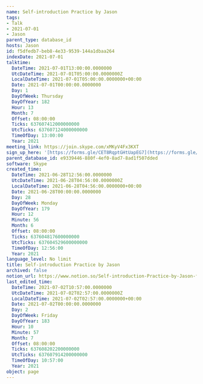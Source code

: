 ```yaml
---
name: Self-introduction Practice by Jason
tags:
- Talk
- 2021-07-01
- Jason
parent_type: database_id
hosts: Jason
id: f5dfedb7-beb8-4e33-9539-144a1dbaa264
indexDate: 2021-07-01
talktime:
  DateTime: 2021-07-01T13:00:00.0000000
  UtcDateTime: 2021-07-01T05:00:00.0000000Z
  LocalDateTime: 2021-07-01T05:00:00.0000000+00:00
  Date: 2021-07-01T00:00:00.0000000
  Day: 1
  DayOfWeek: Thursday
  DayOfYear: 182
  Hour: 13
  Month: 7
  Offset: 08:00:00
  Ticks: 637607412000000000
  UtcTicks: 637607124000000000
  TimeOfDay: 13:00:00
  Year: 2021
meeting_link: https://join.skype.com/xMKyV4Fx3KXT
sign_up_here: '[https://forms.gle/CET8RqptGHtUapEG7](https://forms.gle/CET8RqptGHtUapEG7)'
parent_database_id: e9339446-880f-4ef0-8ad7-8ad1f507dded
software: Skype
created_time:
  DateTime: 2021-06-28T12:56:00.0000000
  UtcDateTime: 2021-06-28T04:56:00.0000000Z
  LocalDateTime: 2021-06-28T04:56:00.0000000+00:00
  Date: 2021-06-28T00:00:00.0000000
  Day: 28
  DayOfWeek: Monday
  DayOfYear: 179
  Hour: 12
  Minute: 56
  Month: 6
  Offset: 08:00:00
  Ticks: 637604817600000000
  UtcTicks: 637604529600000000
  TimeOfDay: 12:56:00
  Year: 2021
language_level: No limit
title: Self-introduction Practice by Jason
archived: false
notion_url: https://www.notion.so/Self-introduction-Practice-by-Jason-f5dfedb7beb84e339539144a1dbaa264
last_edited_time:
  DateTime: 2021-07-02T10:57:00.0000000
  UtcDateTime: 2021-07-02T02:57:00.0000000Z
  LocalDateTime: 2021-07-02T02:57:00.0000000+00:00
  Date: 2021-07-02T00:00:00.0000000
  Day: 2
  DayOfWeek: Friday
  DayOfYear: 183
  Hour: 10
  Minute: 57
  Month: 7
  Offset: 08:00:00
  Ticks: 637608202200000000
  UtcTicks: 637607914200000000
  TimeOfDay: 10:57:00
  Year: 2021
object: page
---
```







